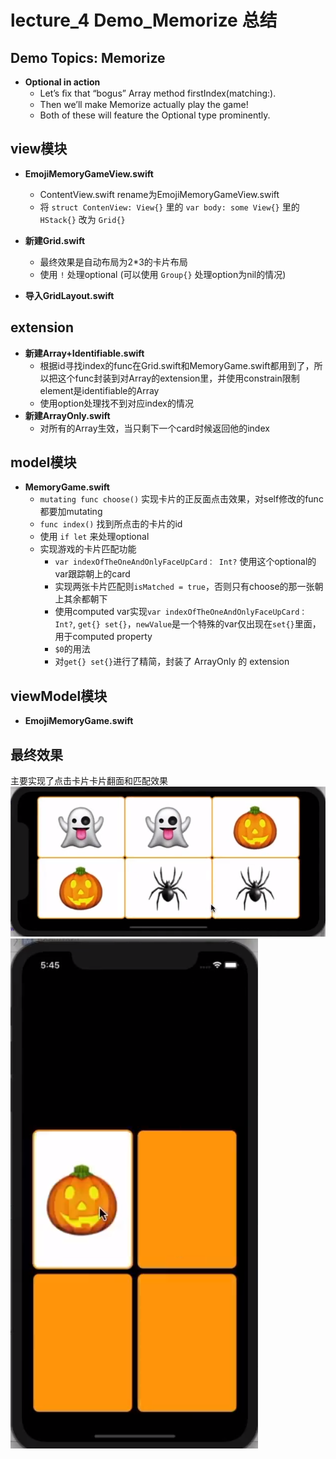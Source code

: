# lecture_4 Demo_Memorize 总结
## Demo Topics: Memorize
- **Optional in action**  
    + Let’s ﬁx that “bogus” Array method firstIndex(matching:).  
    + Then we’ll make Memorize actually play the game!  
    + Both of these will feature the Optional type prominently.  

## view模块
- **EmojiMemoryGameView.swift**  
    - ContentView.swift rename为EmojiMemoryGameView.swift  
    - 将 `struct ContenView: View{}` 里的 `var body: some View{}` 里的 `HStack{}` 改为 `Grid{}`

- **新建Grid.swift**  
    - 最终效果是自动布局为2*3的卡片布局  
    - 使用 `!` 处理optional (可以使用 `Group{}` 处理option为nil的情况)

- **导入GridLayout.swift**

## extension
- **新建Array+Identifiable.swift**  
    - 根据id寻找index的func在Grid.swift和MemoryGame.swift都用到了，所以把这个func封装到对Array的extension里，并使用constrain限制element是identifiable的Array  
    - 使用option处理找不到对应index的情况
- **新建ArrayOnly.swift**  
    - 对所有的Array生效，当只剩下一个card时候返回他的index

## model模块
- **MemoryGame.swift**
    - `mutating func choose()` 实现卡片的正反面点击效果，对self修改的func都要加mutating  
    - `func index()` 找到所点击的卡片的id
    - 使用 `if let` 来处理optional
    * 实现游戏的卡片匹配功能
        - `var indexOfTheOneAndOnlyFaceUpCard： Int?` 使用这个optional的var跟踪朝上的card  
        - 实现两张卡片匹配则`isMatched = true`，否则只有choose的那一张朝上其余都朝下
        - 使用computed var实现`var indexOfTheOneAndOnlyFaceUpCard： Int?`, `get{} set{}`，`newValue`是一个特殊的var仅出现在`set{}`里面，用于computed property  
        - `$0`的用法
        - 对`get{} set{}`进行了精简，封装了 ArrayOnly 的 extension

## viewModel模块
- **EmojiMemoryGame.swift**  

## 最终效果
主要实现了点击卡片卡片翻面和匹配效果
<img src="./MyDemo_4效果图.png">
<img src="./MyDemo_4匹配功能.png">
